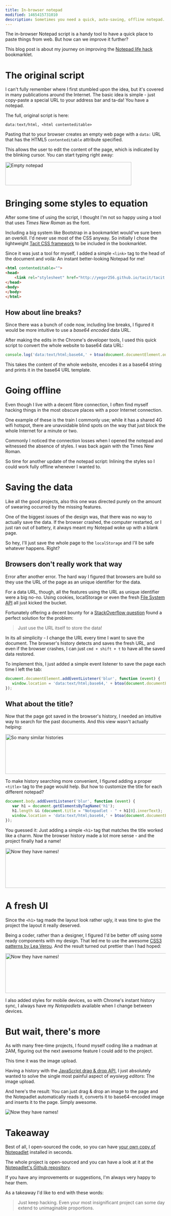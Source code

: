 ```yaml
---
title: In-browser notepad
modified: 1465415731010
description: Sometimes you need a quick, auto-saving, offline notepad. This blog post describes the author's journey of creating the best broser-based notepad — Notepadlet.
---
```


The in-browser Notepad script is a handy tool to have a quick place to paste
things from web. But how can we improve it further?

This blog post is about my journey on improving the
[Notepad life hack][notepad-life-hack] bookmarklet.

# The original script

I can't fully remember where I first stumbled upon the idea, but it's covered in
many publications around the Internet. The basic idea is simple - just
copy-paste a special URL to your address bar and ta-da! You have a notepad.

The full, original script is here:

```nohighlight
data:text/html, <html contenteditable>
```

Pasting that to your browser creates an empty web page with a `data:` URL that
has the HTML5 `contenteditable` attribute specified.

This allows the user to edit the content of the page, which is indicated by the
blinking cursor. You can start typing right away:

<noscript class="lazyloadimage">
<img alt="Empty notepad" src="/images/hello-world-notepad.png" width="396" height="73">
</noscript>

# Bringing some styles to equation

After some time of using the script, I thought I'm not so happy using a tool
that uses *Times New Roman* as the font.

Including a big system like Bootstrap in a bookmarklet would've sure been an
overkill. I'd never use most of the CSS anyway. So initially I chose the
lightweight [Tacit CSS framework][tacit] to be included in the bookmarklet.

Since it was just a tool for myself, I added a simple `<link>` tag to the head
of the document and voilà: An instant better-looking Notepad for me!

```html
<html contenteditable="">
<head>
    <link rel="stylesheet" href="http://yegor256.github.io/tacit/tacit.min.css">
</head>
<body>
</body>
</html>
```

## How about line breaks?

Since there was a bunch of code now, including line breaks, I figured it would
be more intuitive to use a *base64 encoded* data URL.

After making the edits in the Chrome's developer tools, I used this quick script
to convert the whole website to base64 data URL:

```javascript
console.log('data:text/html;base64,' + btoa(document.documentElement.outerHTML));
```

This takes the content of the whole website, encodes it as a base64 string and
prints it in the base64 URL template.

# Going offline

Even though I live with a decent fibre connection, I often find myself hacking
things in the most obscure places with a poor Internet connection.

One example of these is the train I commonly use; while it has a shared 4G wifi
hotspot, there are unavoidable blind spots on the way that just block the whole
Internet for a minute or two.

Commonly I noticed the connection losses when I opened the notepad and witnessed
the absence of styles. I was back again with the Times New Roman.

So time for another update of the notepad script: Inlining the styles so I could
work fully offline whenever I wanted to.

# Saving the data

Like all the good projects, also this one was directed purely on the amount of
swearing occurred by the missing features.

One of the biggest issues of the design was, that there was no way to actually
save the data. If the browser crashed, the computer restarted, or I just ran out
of battery, it always meant my Notepad woke up with a blank page.

So hey, I'll just save the whole page to the `localStorage` and I'll be safe
whatever happens. Right?

## Browsers don't really work that way

Error after another error. The hard way I figured that browsers are build so
they use the URL of the page as an unique identifier for the data.

For a data URL, though, all the features using the URL as unique identifier were
a big no-no. Using cookies, localStorage or even the fresh
[File System API][filesystem-api] all just kicked the bucket.

Fortunately offering a decent bounty for a [StackOverflow question][so-question]
found a perfect solution for the problem:

> Just use the URL itself to store the data!

In its all simplicity - I change the URL every time I want to save the document.
The browser's history detects and saves the fresh URL, and even if the browser
crashes, I can just `cmd + shift + t` to have all the saved data restored.

To implement this, I just added a simple event listener to save the page each
time I left the tab:

```javascript
document.documentElement.addEventListener('blur', function (event) {
   window.location = 'data:text/html;base64,' + btoa(document.documentElement.outerHTML);
});
```

## What about the title?

Now that the page got saved in the browser's history, I needed an intuitive way
to search for the past documents. And this view wasn't actually helping:

<p>
<noscript class="lazyloadimage">
<picture>
<source srcset="/images/history-tab-x2.png" media="(-webkit-min-device-pixel-ratio: 2) and (min-width: 702px)">
<img alt="So many similar histories" src="/images/history-tab.png" width="702" height="125">
</picture>
</noscript>
</p>

To make history searching more convenient, I figured adding a proper `<title>`
tag to the page would help. But how to customize the title for each different
notepad?

```javascript
document.body.addEventListener('blur', function (event) {
   var h1 = document.getElementsByTagName('h1');
   h1.length && (document.title = "Notepadlet - " + h1[0].innerText);
   window.location = 'data:text/html;base64,' + btoa(document.documentElement.outerHTML);
});
```

You guessed it: Just adding a simple `<h1>` tag that matches the title worked
like a charm. Now the browser history made a lot more sense - and the project
finally had a name!


<p>
<noscript class="lazyloadimage">
<picture>
<source srcset="/images/history-with-names-x2.png" media="(-webkit-min-device-pixel-ratio: 2) and (min-width: 702px)">
<img alt="Now they have names!" src="/images/history-with-names.png" width="702" height="125">
</picture>
</noscript>
</p>

# A fresh UI

Since the `<h1>` tag made the layout look rather ugly, it was time to give the
project the layout it really deserved.

Being a coder, rather than a designer, I figured I'd be better off using some
ready components with my design. That led me to use the awesome
[CSS3 patterns by Lea Verou][css3-patterns]. And the result turned out prettier
than I had hoped:

<p>
<noscript class="lazyloadimage">
<picture>
<source srcset="/images/notepadlet-with-css-x2.png" media="(-webkit-min-device-pixel-ratio: 2) and (min-width: 702px)">
<img alt="Now they have names!" src="/images/notepadlet-with-css.png" width="702" height="125">
</picture>
</noscript>
</p>

I also added styles for mobile devices, so with Chrome's instant history sync,
I always have my *Notepadlets* available when I change between devices.

# But wait, there's more

As with many free-time projects, I found myself coding like a madman at 2AM,
figuring out the next awesome feature I could add to the project.

This time it was the image upload.

Having a history with the [JavaScript drag & drop API][drag-and-drop-api], I
just absolutely wanted to solve the single most painful aspect of *wysiwyg
editors*: The image upload.

And here's the result: You can just drag & drop an image to the page and the
Notepadlet automatically reads it, converts it to base64-encoded image and
inserts it to the page. Simply awesome.

![Now they have names!](/images/drag-and-drop.png)

# Takeaway

Best of all, I open-sourced the code, so you can have
[your own copy of Notepadlet][notepadlet-url] installed in seconds.

The whole project is open-sourced and you can have a look at it at the
[Notepadlet's Github repository][notepalet-github].

If you have any improvements or suggestions, I'm always very happy to hear them.

As a takeaway I'd like to end with these words:

> Just keep hacking. Even your most insignificant project can some day extend to
> unimaginable proportions.

[notepad-life-hack]:http://lifehacker.com/5980134/turn-any-browser-window-into-a-quick-edit-notepad
[tacit]:http://yegor256.github.io/tacit/
[filesystem-api]:https://developer.mozilla.org/en-US/docs/Web/API/LocalFileSystem
[so-question]:http://stackoverflow.com/a/37541068/2697279
[css3-patterns]:http://lea.verou.me/css3patterns/
[drag-and-drop-api]:https://developer.mozilla.org/en-US/docs/Web/Events/drop
[notepadlet-url]:http://jehna.github.io/notepadlet
[notepalet-github]:https://github.com/jehna/notepadlet
